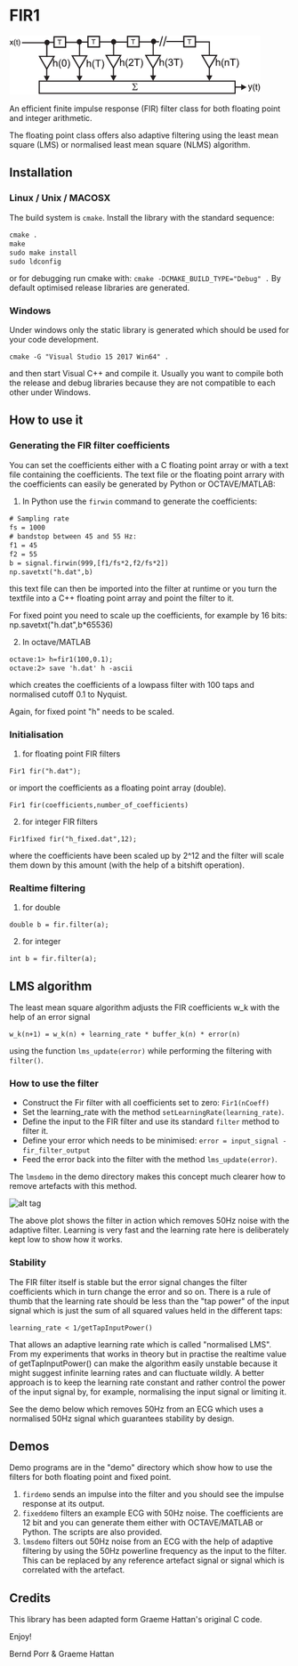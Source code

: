 # FIR1

![alt tag](fir.png)

An efficient finite impulse response (FIR) filter class
for both floating point and integer arithmetic.

The floating point class offers also adaptive filtering
using the least mean square (LMS) or normalised least mean
square (NLMS) algorithm.


## Installation

### Linux / Unix / MACOSX

The build system is `cmake`. Install the library with
the standard sequence:
```
cmake .
make
sudo make install
sudo ldconfig
```
or for debugging run cmake with:
```cmake -DCMAKE_BUILD_TYPE="Debug" .```
By default optimised release libraries are generated.

### Windows

Under windows only the static library is generated which
should be used for your code development.

```
cmake -G "Visual Studio 15 2017 Win64" .
```
and then start Visual C++ and compile it. Usually
you want to compile both the release and debug
libraries because they are not compatible to each
other under Windows.



## How to use it

### Generating the FIR filter coefficients

You can set the coefficients either with a C floating point array or
with a text file containing the coefficients. The text file or
the floating point arrary with the
coefficients can easily be generated by Python or OCTAVE/MATLAB:

1. In Python use the `firwin` command to generate the coefficients:
```
# Sampling rate
fs = 1000
# bandstop between 45 and 55 Hz:
f1 = 45
f2 = 55
b = signal.firwin(999,[f1/fs*2,f2/fs*2])
np.savetxt("h.dat",b)
```
this text file can then be imported into the filter at
runtime or you turn the textfile into a C++ floating point array and
point the filter to it.

For fixed point you need to scale up the coefficients,
for example by 16 bits: np.savetxt("h.dat",b*65536)

2. In octave/MATLAB
```
octave:1> h=fir1(100,0.1);
octave:2> save 'h.dat' h -ascii
```
which creates the coefficients of a lowpass filter with 100 taps
and normalised cutoff 0.1 to Nyquist.

Again, for fixed point "h" needs to be scaled.

### Initialisation

1. for floating point FIR filters
```
Fir1 fir("h.dat");
```
or import the coefficients as a floating point array (double).
```
Fir1 fir(coefficients,number_of_coefficients)
```
2. for integer FIR filters
```
Fir1fixed fir("h_fixed.dat",12);
```
where the coefficients have been scaled up by 2^12 and the
filter will scale them down by this amount (with the help of
a bitshift operation).

### Realtime filtering

1. for double
```
double b = fir.filter(a);
```
2. for integer
```
int b = fir.filter(a);
```

## LMS algorithm

The least mean square algorithm adjusts the FIR coefficients w_k
with the help of an error signal
```
w_k(n+1) = w_k(n) + learning_rate * buffer_k(n) * error(n)
```
using the function `lms_update(error)` while performing
the filtering with `filter()`.

### How to use the filter

- Construct the Fir filter with all coefficients set to zero: `Fir1(nCoeff)`
- Set the learning_rate with the method `setLearningRate(learning_rate)`.
- Define the input to the FIR filter and use its standard `filter` method to filter it.
- Define your error which needs to be minimised: `error = input_signal - fir_filter_output`
- Feed the error back into the filter with the method `lms_update(error)`.

The `lmsdemo` in the demo directory makes this concept much clearer how to remove
artefacts with this method.

![alt tag](lms.png)

The above plot shows the filter in action which removes 50Hz noise with the adaptive
filter. Learning is very fast and the learning rate here is deliberately kept low to
show how it works.

### Stability

The FIR filter itself is stable but the error signal changes the filter coefficients which
in turn change the error and so on. There is a rule of thumb that the learning rate
should be less than the "tap power" of the input signal which is just the sum of all
squared values held in the different taps:
```
learning_rate < 1/getTapInputPower()
```
That allows an adaptive learning rate which is called "normalised LMS". From
my experiments that works in theory but in practise the realtime value of getTapInputPower()
can make the algorithm easily unstable because it might suggest infinite learning rates
and can fluctuate wildly. A better approach is to keep the learning rate constant and rather
control the power of the input signal by, for example, normalising the input signal or limiting
it.

See the demo below which removes 50Hz from an ECG which uses a normalised 50Hz signal
which guarantees stability by design.


## Demos
Demo programs are in the "demo" directory which show how to use the
filters for both floating point and fixed point.
1. `firdemo` sends an impulse into the filter and you should see the impulse
response at its output.
2. `fixeddemo` filters an example ECG with 50Hz noise. The coefficients
are 12 bit and you can generate them either with OCTAVE/MATLAB or Python.
The scripts are also provided.
3. `lmsdemo` filters out 50Hz noise from an ECG with the help of
adaptive filtering by using the 50Hz powerline frequency as the input
to the filter. This can be replaced by any reference artefact signal
or signal which is correlated with the artefact.


## Credits

This library has been adapted form Graeme Hattan's original C code.

Enjoy!

Bernd Porr & Graeme Hattan
